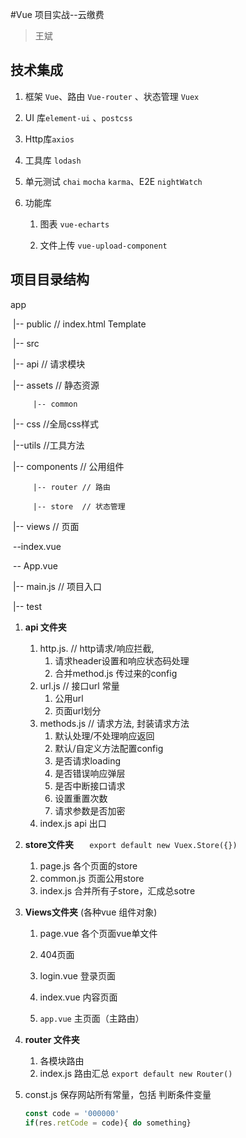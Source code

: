 #Vue 项目实战--云缴费

> 王斌

## 技术集成

1. 框架 `Vue`、路由 `Vue-router` 、状态管理 `Vuex`  

2. UI 库`element-ui` 、`postcss`

3. Http库`axios`

4. 工具库 `lodash`

5. 单元测试 `chai` `mocha` `karma`、E2E `nightWatch`

6. 功能库

   1. 图表 `vue-echarts`

   2. 文件上传 `vue-upload-component`

      

## 项目目录结构

app

​	|-- public  // index.html  Template                                                         

​	|-- src 

​		  |-- api   // 请求模块

​		  |-- assets  // 静态资源                       

 		 |-- common  

​				|-- css  //全局css样式

​				|--utils  //工具方法

​		  |-- components  // 公用组件

 		 |-- router // 路由

 		 |-- store  // 状态管理

​          |-- views  // 页面

​                  --index.vue

​          		-- App.vue

​          |-- main.js  // 项目入口

​	|-- test

1. **api 文件夹**
   1. http.js.  // http请求/响应拦截,
      1. 请求header设置和响应状态码处理
      2. 合并method.js 传过来的config
   2. url.js  // 接口url 常量
      1. 公用url
      2. 页面url划分
   3. methods.js  // 请求方法, 封装请求方法
      1. 默认处理/不处理响应返回
      2. 默认/自定义方法配置config
      3. 是否请求loading
      4. 是否错误响应弹层
      5. 是否中断接口请求
      6. 设置重置次数
      7. 请求参数是否加密
   4. index.js  api 出口
   
2. **store文件夹** `   export default new Vuex.Store({})`

   1. page.js 各个页面的store
   2. common.js 页面公用store
   3. index.js 合并所有子store，汇成总sotre

3. **Views文件夹** (各种vue 组件对象)

   1. page.vue 各个页面vue单文件

   2. 404页面
   3. login.vue 登录页面
   4. index.vue  内容页面
   5. `app.vue` 主页面（主路由）

4. **router 文件夹**

   1. 各模块路由
   2. index.js 路由汇总 `export default new Router()`
   
5. const.js 保存网站所有常量，包括 判断条件变量

   ```javascript
   const code = '000000'
   if(res.retCode = code){ do something}
   ```

   